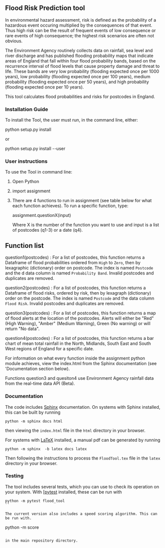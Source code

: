 ## Flood Risk Prediction tool

In environmental hazard assessment, risk is defined as the probability of a hazardous event occuring multiplied by the consequences of that event. Thus high risk can be the result of frequent events of low consequence or rare events of high consequence; the highest risk scenarios are often not obvious.

The Environment Agency routinely collects data on rainfall, sea level and river discharge and has published flooding probability maps that indicate areas of England that fall within four flood probability bands, based on the recurrence interval of flood levels that cause property damage and threat to life. These bands are very low probability (flooding expected once per 1000 years), low probability (flooding expected once per 100 years), medium probability (flooding expected once per 50 years), and high probability (flooding expected once per 10 years).

This tool calculates flood probabilities and risks for postcodes in England.

### Installation Guide

To install the Tool, the user must run, in the command line, either: 

python setup.py install

or 

python setup.py install --user

### User instructions

To use the Tool in command line:

1. Open Python

2. import assignment

3. There are 4 functions to run in assignment (see table below for what each function achieves).
    To run a specific function, type:
    
    assignment.questionX(input)

    Where X is the number of the function you want to use and input is a list of postcodes (q1-3) or a date (q4).


Function list
--------------------------------------

question1(postcodes)   :    For a list of postcodes, this function returns a Dataframe of flood                                     probabilities ordered from `High` to `Zero`, then by lexagraphic                                        (dictionary) order on postcode. The index is named `Postcode` and the d                                 data column is named `Probability Band`. Invalid postcodes and duplicates                                are removed.

question2(postcodes)    :   For a list of postcodes, this function
                            returns a Dataframe of flood risks, ordered by risk, then by lexagraph (dictionary) order on the postcode. The index is named
                            `Postcode` and the data column `Flood Risk`.
                            Invalid postcodes and duplicates are removed. 

question3(postcodes)    :    For a list of postcodes, this function returns a map of flood alerts at                                 the location of the postcodes. Alerts will either be "Red" (High Warning),                              "Amber" (Medium Warning), Green (No warning) or will return "No data". 

question4(postcodes)    :    For a list of postcodes, this function returns a bar chart of mean total                                rainfall in the North, Midlands, South East and South West regions of                                   England for a specific date.

For information on what every function inside the assignment python module achieves, view the index.html from the Sphinx documentation (see 'Documentation section below). 

Functions question3 and quesiton4 use Environment Agency rainfall data from the real-time data API (Beta).

### Documentation

The code includes [Sphinx](https://www.sphinx-doc.org) documentation. On systems with Sphinx installed, this can be built by running

```
python -m sphinx docs html
```

then viewing the `index.html` file in the `html` directory in your browser.

For systems with [LaTeX](https://www.latex-project.org/get/) installed, a manual pdf can be generated by running

```
python -m sphinx  -b latex docs latex
```

Then following the instructions to process the `FloodTool.tex` file in the `latex` directory in your browser.

### Testing

The tool includes several tests, which you can use to check its operation on your system. With [[pytest](https://doc.pytest.org/en/latest) installed, these can be run with

```
python -m pytest flood_tool
``

The current version also includes a speed scoring algorithm. This can be run with.

```
python -m score
```

in the main repository directory.
